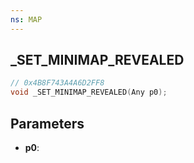 ```yaml
---
ns: MAP
---
```

## _SET_MINIMAP_REVEALED

```c
// 0x4B8F743A4A6D2FF8
void _SET_MINIMAP_REVEALED(Any p0);
```

## Parameters
* **p0**:
